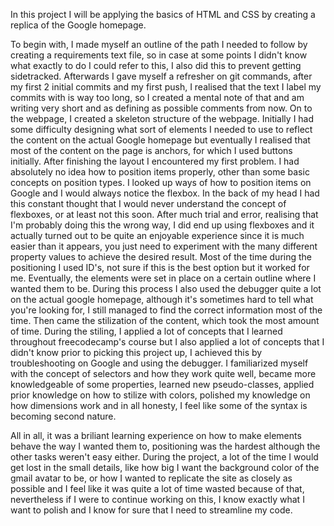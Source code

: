 In this project I will be applying the basics of HTML and CSS by creating a replica of the Google homepage.

To begin with, I made myself an outline of the path I needed to follow by creating a requirements text file, so in case at some points I didn't know
what exactly to do I could refer to this, I also did this to prevent getting sidetracked. 
Afterwards I gave myself a refresher on git commands, after my first 2 initial commits and my first push, I realised that the text I label my commits
with is way too long, so I created a mental note of that and am writing very short and as defining as possible comments from now.
On to the webpage, I created a skeleton structure of the webpage. Initially I had some difficulty designing what sort of elements I needed to use to reflect
the content on the actual Google homepage but eventually I realised that most of the content on the page is anchors, for which I used buttons initially.
After finishing the layout I encountered my first problem. I had absolutely no idea how to position items properly, other than some basic concepts on
position types. I looked up ways of how to position items on Google and I would always notice the flexbox. In the back of my head I had this constant thought
that I would never understand the concept of flexboxes, or at least not this soon. After much trial and error, realising that I'm probably doing this the wrong
way, I did end up using flexboxes and it actually turned out to be quite an enjoyable experience since it is much easier than it appears, you just need to experiment
with the many different property values to achieve the desired result. Most of the time during the positioning I used ID's, not sure if this is the best option
but it worked for me. Eventually, the elements were set in place on a certain outline where I wanted them to be. During this process I also used the debugger quite
a lot on the actual google homepage, although it's sometimes hard to tell what you're looking for, I still managed to find the correct information most of the time.
Then came the stilization of the content, which took the most amount of time. During the stiling, I applied a lot of concepts that I learned throughout freecodecamp's
course but I also applied a lot of concepts that I didn't know prior to picking this project up, I achieved this by troubleshooting on Google and using the debugger.
I familiarized myself with the concept of selectors and how they work quite well, became more knowledgeable of some properties, learned new pseudo-classes, applied
prior knowledge on how to stilize with colors, polished my knowledge on how dimensions work and in all honesty, I feel like some of the syntax is becoming second
nature. 

All in all, it was a briliant learning experience on how to make elements behave the way I wanted them to, positioning was the hardest although the other tasks
weren't easy either. During the project, a lot of the time I would get lost in the small details, like how big I want the background color of the gmail avatar to be,
or how I wanted to replicate the site as closely as possible and I feel like it was quite a lot of time wasted because of that, nevertheless if I were to continue working on this, I know exactly what I want to polish and I know for sure that I need to streamline my code.
